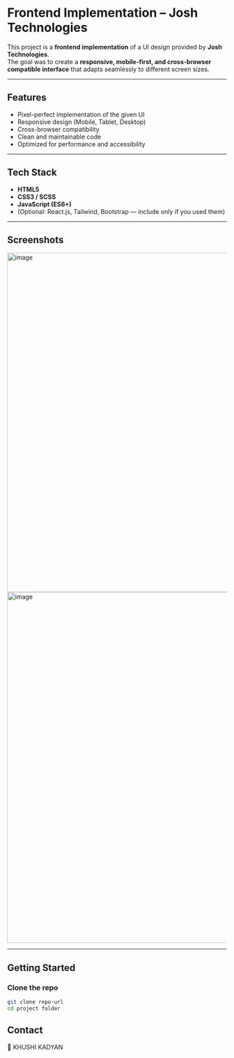 # Frontend Implementation – Josh Technologies

This project is a **frontend implementation** of a UI design provided by **Josh Technologies**.  
The goal was to create a **responsive, mobile-first, and cross-browser compatible interface** that adapts seamlessly to different screen sizes.

---

## Features
-  Pixel-perfect implementation of the given UI  
-  Responsive design (Mobile, Tablet, Desktop)  
-  Cross-browser compatibility  
-  Clean and maintainable code  
-  Optimized for performance and accessibility  

---

##  Tech Stack
- **HTML5**  
- **CSS3 / SCSS**  
- **JavaScript (ES6+)**  
- (Optional: React.js, Tailwind, Bootstrap — include only if you used them)

---

##  Screenshots

<img width="1822" height="779" alt="image" src="https://github.com/user-attachments/assets/ff206af7-8255-488a-826a-69caf5f88a08" />

<img width="1814" height="805" alt="image" src="https://github.com/user-attachments/assets/cf27932c-53e9-4c88-b329-250a3c0bcd19" />


---

##  Getting Started

### Clone the repo
```bash
git clone repo-url
cd project folder
```
## Contact

👤 KHUSHI KADYAN


